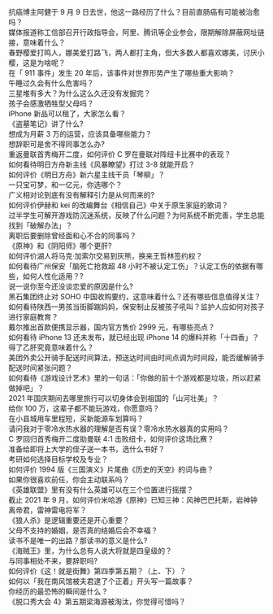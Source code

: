 抗癌博主阿健于 9 月 9 日去世，他这一路经历了什么？目前直肠癌有可能被治愈吗？  
媒体报道称工信部召开行政指导会，阿里、腾讯等企业参会，限期解除屏蔽网址链接，意味着什么？  
春野樱爱打鸣人，娜美爱打路飞，两人都打主角，但大多数人都喜欢娜美，讨厌小樱，这是为啥呢？  
在「 911 事件」发生 20 年后，该事件对世界形势产生了哪些重大影响？  
午睡过久会有什么危害吗？  
三星堆有多大？为什么这么久还没有发掘完？  
孩子会感激牺牲型父母吗？  
iPhone 新品可以租了，大家怎么看？  
《盗墓笔记》讲了什么?  
想成为月薪 3 万的运营，应该具备哪些能力？  
想辞职可是舍不得同事怎么办?  
重返曼联首秀梅开二度，如何评价 C 罗在曼联对阵纽卡比赛中的表现？  
如何看待明日方舟新主线《风暴瞭望》打过 3-8 就能开启？  
如何评价《明日方舟》新六星主线干员「琴柳」？  
一只宝可梦，和一亿元，你选哪个？  
广义相对论到底有没有解释引力是从何而来的?  
如何评价伊赫和 kei 的改编舞台《相信自己》中关于原生家庭的歌词？  
过半学生可解开游戏防沉迷系统，反映了什么问题？为何系统不断完善，学生总能找到「破解办法」？  
离职后要删除曾经面和心不合的同事吗？  
《原神》和《阴阳师》哪个更肝?  
如何评价湖人将马克·加索尔交易到灰熊，换来王哲林签约权？  
如何看待广州保安「脑死亡抢救超 48 小时不被认定工伤」？认定工伤的依据有哪些，如何人性化适用？?  
说一说你至今还没谈恋爱的原因是什么?  
黑石集团终止对 SOHO 中国收购要约，这意味着什么？还有哪些信息值得关注？  
如何看待陕西一男孩当街脚踹妈妈，保安制止反被孩子吼叫？监护人应如何对孩子进行家庭教育？  
戴尔推出首款便携显示器，国内官方售价 2999 元，有哪些亮点？  
如何看待 iPhone 13 还未发布，就已经出现 iPhone 14 的爆料并称「十四香」？  
得了乙肝究竟意味着什么？  
美团外卖公开骑手配送时间算法，预送达时间由时间点调为时间段，能否缓解骑手配送时间紧张问题？  
如何看待《游戏设计艺术》里的一句话：「你做的前十个游戏都是垃圾，所以赶紧做掉吧」？  
2021 年国庆期间去哪里旅行可以切身体会到祖国的「山河壮美」？  
给你 100 万，这辈子都不能玩游戏，你愿意吗？  
在小县城用车里程短，买新能源车划算吗？  
请问我对于零冷水热水器的理解是否有误？零冷水热水器真的实用吗？  
C 罗回归首秀梅开二度助曼联 4:1 击败纽卡，如何评价这场比赛？  
准备给即将上大学的侄子送一本书，选什么书好？  
考研如何选择目标学校及专业？  
如何评价 1994 版《三国演义》片尾曲《历史的天空》的词与曲？  
如果你很喜欢前任，你会主动联系吗？  
《英雄联盟》里有没有什么英雄可以在三个位置进行摇摆？  
截止 2021 年 9 月，如何评价米哈游《原神》已知三神：风神巴巴托斯，岩神钟离帝君，雷神雷电将军？  
《狼人杀》是逻辑重要还是开心重要？  
父母不支持的婚姻，是否真的结婚后会不幸福？  
读书不是唯一的出路？那读书的意义是什么?  
《海贼王》里，为什么总有人说大将就是四皇级的？  
与同事相处不来，要辞职吗?  
如何评价《这！就是街舞》第四季第五期？（上、下）？  
如何以「我在南风馆被夫君逮了个正着」开头写一篇故事？  
你经历的最恐怖的瞬间是什么 ?  
《脱口秀大会 4》第五期梁海源被淘汰，你觉得可惜吗？  

